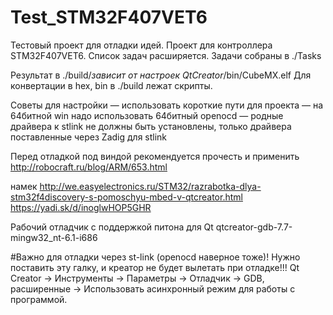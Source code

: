 # Test_STM32F407VET6

Тестовый проект для отладки идей.
Проект для контроллера STM32F407VET6. 
Список задач расширяется. Задачи собраны в ./Tasks

Результат в ./build/*зависит от настроек QtCreator*/bin/CubeMX.elf 
Для конвертации в hex, bin в ./build лежат скрипты.

Советы для настройки
— использовать короткие пути для проекта
— на 64битной win надо использовать 64битный openocd
— родные драйвера к stlink не должны быть установлены, только драйвера поставленные через Zadig для stlink

Перед отладкой под виндой рекомендуется прочесть и применить
http://robocraft.ru/blog/ARM/653.html

намек http://we.easyelectronics.ru/STM32/razrabotka-dlya-stm32f4discovery-s-pomoschyu-mbed-v-qtcreator.html
https://yadi.sk/d/inoglwHOP5GHR

Рабочий отладчик с поддержкой питона для Qt
qtcreator-gdb-7.7-mingw32_nt-6.1-i686

#Важно для отладки через st-link (openocd наверное тоже)!
Нужно поставить эту галку, и креатор не будет вылетать при отладке!!! 
Qt Creator -> Инструменты -> Параметры -> Отладчик -> GDB, расширенные -> Использовать асинхронный режим для работы с программой.
